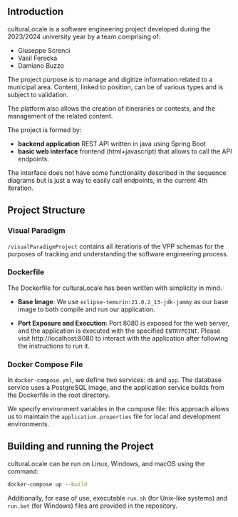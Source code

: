 ## Introduction

culturaLocale is a software engineering project developed during the 2023/2024 university year by a team comprising of:
- Giuseppe Screnci
- Vasil Ferecka
- Damiano Buzzo

The project purpose is to manage and digitize information related to a municipal area. Content, linked to position, can be of various types and is subject to validation.

The platform also allows the creation of itineraries or contests, and the management of the related content.

The project is formed by:
- **backend application** REST API written in java using Spring Boot
- **basic web interface** frontend (html+javascript) that allows to call the API endpoints.

The interface does not have some functionality described in the sequence diagrams but is just a way to easily call endpoints, in the current 4th iteration.
## Project Structure

### Visual Paradigm
`/visualParadigmProject` contains all iterations of the VPP schemas for the purposes of tracking and understanding the software engineering process.

### Dockerfile

The Dockerfile for culturaLocale has been written with simplicity in mind.

- **Base Image**: We use `eclipse-temurin:21.0.2_13-jdk-jammy` as our base image to both compile and run our application.

- **Port Exposure and Execution**: Port 8080 is exposed for the web server, and the application is executed with the specified `ENTRYPOINT`. Please visit http://localhost:8080 to interact with the application after following the instructions to run it.

### Docker Compose File

In `docker-compose.yml`, we define two services: `db` and `app`. The database service uses a PostgreSQL image, and the application service builds from the Dockerfile in the root directory.

We specify environment variables in the compose file: this approach allows us to maintain the `application.properties` file for local and development environments.

## Building and running the Project

culturaLocale can be run on Linux, Windows, and macOS using the command:

```bash
docker-compose up --build
```

Additionally, for ease of use, executable `run.sh` (for Unix-like systems) and `run.bat` (for Windows) files are provided in the repository.